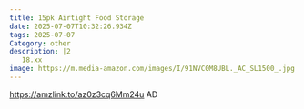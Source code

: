 ```yaml
---
title: 15pk Airtight Food Storage
date: 2025-07-07T10:32:26.934Z
tags: 2025-07-07
Category: other
description: |2
   18.xx
image: https://m.media-amazon.com/images/I/91NVC0M8UBL._AC_SL1500_.jpg
---
```

https://amzlink.to/az0z3cq6Mm24u
AD